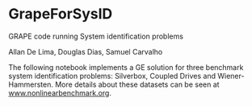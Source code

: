 # GrapeForSysID

GRAPE code running System identification problems

Allan De Lima, Douglas Dias, Samuel Carvalho

The following notebook implements a GE solution for three benchmark system identification problems: Silverbox, Coupled Drives and Wiener-Hammersten. More details about these datasets can be seen at www.nonlinearbenchmark.org.
